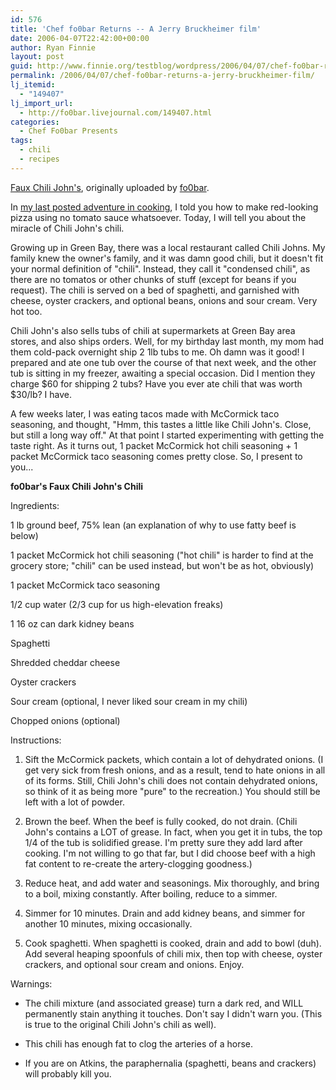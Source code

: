 ```yaml
---
id: 576
title: 'Chef fo0bar Returns -- A Jerry Bruckheimer film'
date: 2006-04-07T22:42:00+00:00
author: Ryan Finnie
layout: post
guid: http://www.finnie.org/testblog/wordpress/2006/04/07/chef-fo0bar-returns-a-jerry-bruckheimer-film/
permalink: /2006/04/07/chef-fo0bar-returns-a-jerry-bruckheimer-film/
lj_itemid:
  - "149407"
lj_import_url:
  - http://fo0bar.livejournal.com/149407.html
categories:
  - Chef Fo0bar Presents
tags:
  - chili
  - recipes
---
```

<div class="flickr-frame">
  <a href="http://www.flickr.com/photos/25307084@N00/124999147/" title="photo sharing"><img src="http://static.flickr.com/1/124999147_e6c1581571.jpg" class="flickr-photo" alt="" /></a><br /> <span class="flickr-caption"><a href="http://www.flickr.com/photos/25307084@N00/124999147/">Faux Chili John's</a>, originally uploaded by <a href="http://www.flickr.com/people/25307084@N00/">fo0bar</a>.</span>
</div>

In [my last posted adventure in cooking](http://fo0bar.livejournal.com/115236.html), I told you how to make red-looking pizza using no tomato sauce whatsoever. Today, I will tell you about the miracle of Chili John's chili.

Growing up in Green Bay, there was a local restaurant called Chili Johns. My family knew the owner's family, and it was damn good chili, but it doesn't fit your normal definition of "chili". Instead, they call it "condensed chili", as there are no tomatos or other chunks of stuff (except for beans if you request). The chili is served on a bed of spaghetti, and garnished with cheese, oyster crackers, and optional beans, onions and sour cream. Very hot too.

Chili John's also sells tubs of chili at supermarkets at Green Bay area stores, and also ships orders. Well, for my birthday last month, my mom had them cold-pack overnight ship 2 1lb tubs to me. Oh damn was it good! I prepared and ate one tub over the course of that next week, and the other tub is sitting in my freezer, awaiting a special occasion. Did I mention they charge $60 for shipping 2 tubs? Have you ever ate chili that was worth $30/lb? I have.

A few weeks later, I was eating tacos made with McCormick taco seasoning, and thought, "Hmm, this tastes a little like Chili John's. Close, but still a long way off." At that point I started experimenting with getting the taste right. As it turns out, 1 packet McCormick hot chili seasoning + 1 packet McCormick taco seasoning comes pretty close. So, I present to you...

**fo0bar's Faux Chili John's Chili**

Ingredients:
  
1 lb ground beef, 75% lean (an explanation of why to use fatty beef is below)
  
1 packet McCormick hot chili seasoning ("hot chili" is harder to find at the grocery store; "chili" can be used instead, but won't be as hot, obviously)
  
1 packet McCormick taco seasoning
  
1/2 cup water (2/3 cup for us high-elevation freaks)
  
1 16 oz can dark kidney beans
  
Spaghetti
  
Shredded cheddar cheese
  
Oyster crackers
  
Sour cream (optional, I never liked sour cream in my chili)
  
Chopped onions (optional)

Instructions:

1. Sift the McCormick packets, which contain a lot of dehydrated onions. (I get very sick from fresh onions, and as a result, tend to hate onions in all of its forms. Still, Chili John's chili does not contain dehydrated onions, so think of it as being more "pure" to the recreation.) You should still be left with a lot of powder.

2. Brown the beef. When the beef is fully cooked, do not drain. (Chili John's contains a LOT of grease. In fact, when you get it in tubs, the top 1/4 of the tub is solidified grease. I'm pretty sure they add lard after cooking. I'm not willing to go that far, but I did choose beef with a high fat content to re-create the artery-clogging goodness.)

3. Reduce heat, and add water and seasonings. Mix thoroughly, and bring to a boil, mixing constantly. After boiling, reduce to a simmer.

4. Simmer for 10 minutes. Drain and add kidney beans, and simmer for another 10 minutes, mixing occasionally.

5. Cook spaghetti. When spaghetti is cooked, drain and add to bowl (duh). Add several heaping spoonfuls of chili mix, then top with cheese, oyster crackers, and optional sour cream and onions. Enjoy.

Warnings:
  
* The chili mixture (and associated grease) turn a dark red, and WILL permanently stain anything it touches. Don't say I didn't warn you. (This is true to the original Chili John's chili as well).
  
* This chili has enough fat to clog the arteries of a horse.
  
* If you are on Atkins, the paraphernalia (spaghetti, beans and crackers) will probably kill you.